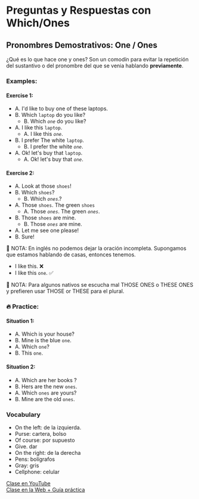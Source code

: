 # Preguntas y Respuestas con Which/Ones 

## Pronombres Demostrativos: One / Ones 

¿Qué es lo que hace one y ones? Son un comodín para evitar la repetición del sustantivo o del pronombre del que se venia hablando **previamente**. 

### Examples:
#### Exercise 1: 
- A. I'd like to buy one of these laptops.
- B. Which `laptop` do you like?
	- B. Which _`one`_ do you like?
- A. I like this `laptop`.
	- A. I like this _`one`_.
- B. I prefer The white `laptop`. 
	- B. I prefer the white  _`one`_.
- A. Ok! let's buy that `laptop`. 
	- A. Ok! let's buy that  _`one`_.

#### Exercise 2: 
- A. Look at those `shoes`!
- B. Which `shoes`? 
	- B. Which  _`ones`_.?
- A. Those `shoes`. The green `shoes`
	- A. Those  _`ones`_. The green  _`ones`_.
- B. Those `shoes` are mine. 
	- B. Those  _`ones`_ are mine. 
- A. Let me see one please!
- B. Sure!

📌 NOTA: En inglés no podemos dejar la oración incompleta. Supongamos que estamos hablando de casas, entonces tenemos. 
- I like this. ❌
- I like this `one`. ✅

📌 NOTA: Para algunos nativos se escucha mal THOSE ONES o THESE ONES y prefieren usar THOSE or THESE para el plural. 

### 🔥 Practice: 

#### Situation 1: 
- A. Which is your house? 
- B. Mine is the blue `one`. 
- A. Which `one`?  
- B. This `one`. 

#### Situation 2: 
- A. Which are her books ?
- B. Hers are the new `ones`. 
- A. Which `ones` are yours?
- B. Mine are the old `ones`. 

### Vocabulary
- On the left: de la izquierda.
- Purse: cartera, bolso 
- Of course: por supuesto
- Give. dar 
- On the right: de la derecha 
- Pens: bolígrafos 
- Gray: gris 
- Cellphone: celular 


[Clase en YouTube](https://www.youtube.com/watch?v=NJjZ1zV_3Kc&list=PLgrNDDl9MxYmUmf19zPiljdg8FKIRmP78&index=41)  
[Clase en la Web + Guía práctica](https://www.pacho8a.com/ingl%C3%A9s/curso-ingl%C3%A9s-nivel-b%C3%A1sico/lecci%C3%B3n-36/)